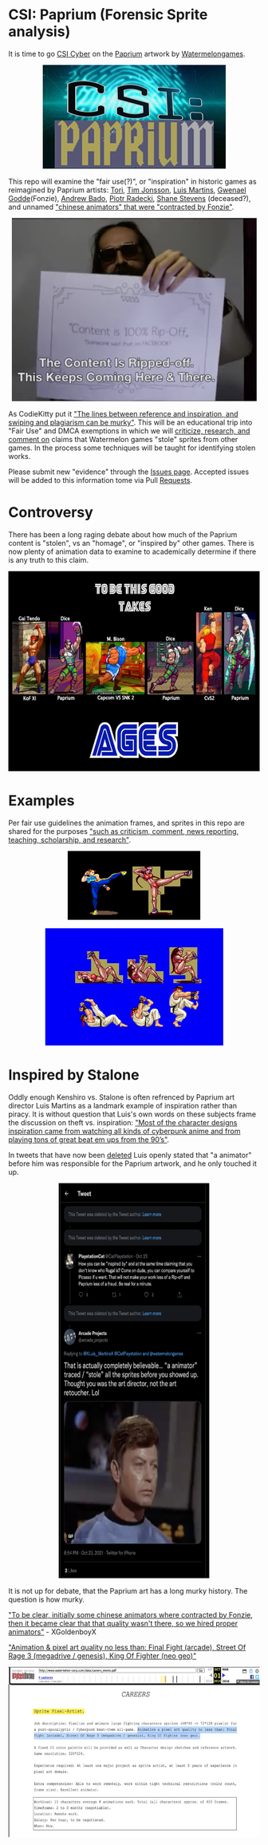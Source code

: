 # CSI: Paprium (Forensic Sprite analysis) 

It is time to go [CSI Cyber](https://twitter.com/csicyber) on the [Paprium](https://www.youtube.com/watch?v=f3CTqTzkgZQ) artwork by [Watermelongames](https://www.magicalgamefactory.com).<br>
<p align="center">
<img src="https://github.com/ArcadeHustle/CSI-Paprium/raw/main/img/CSI-Cyber-Logo.jpg">
</p>

This repo will examine the "fair use(?)", or "inspiration" in historic games as reimagined by Paprium artists: [Tori](https://twitter.com/toribirdnosu), [Tim Jonsson](https://twitter.com/Tim__Jonsson), [Luis Martins](https://twitter.com/XLuis__MartinsX), [Gwenael Godde](https://twitter.com/watermelongames)(Fonzie), [Andrew Bado](https://twitter.com/DarkFalzXL), [Piotr Radecki](http://www.twitter.com/guitarpiter), [Shane Stevens](https://twitter.com/Pixelgeddon) (deceased?), and unnamed ["chinese animators" that were "contracted by Fonzie"](https://www.sega-16.com/forum/showthread.php?35377-Paprium-The-Official-Thread-Mk-2&p=838535&viewfull=1#post838535).<br>

<p align="center">
<img src="https://github.com/ArcadeHustle/CSI-Paprium/raw/main/img/inspiration3.jpeg" width="491" height="367">
</p>

As CodieKitty put it ["The lines between reference and inspiration, and swiping and plagiarism can be murky"](https://codiekitty.com/MOREC/wmswiping.htm). This will be an educational trip into "Fair Use" and DMCA exemptions in which we will [criticize, research, and comment on](https://www.copyright.gov/fair-use/more-info.html) claims that Watermelon games "stole" sprites from other games. In the process some techniques will be taught for identifying stolen works.<br>

Please submit new "evidence" through the [Issues page](https://github.com/ArcadeHustle/CSI-Paprium/issues). Accepted issues will be added to this information tome via Pull [Requests](https://github.com/ArcadeHustle/CSI-Paprium/pulls).<br>

# Controversy
There has been a long raging debate about how much of the Paprium content is "stolen", vs an "homage", or "inspired by" other games. There is now plenty of animation data to examine to academically determine if there is any truth to this claim. 

<p align="center">
<a href="https://github.com/ArcadeHustle/CSI-Paprium/raw/main/img/TakesAGES.jpg"><img src="https://github.com/ArcadeHustle/CSI-Paprium/raw/main/img/TakesAGES.jpg" width="600" height="401"></a>
</p>

# Examples
Per fair use guidelines the animation frames, and sprites in this repo are shared for the purposes ["such as criticism, comment, news reporting, teaching, scholarship, and research"](https://www.copyright.gov/fair-use/more-info.html).<br>

<p align="center">
<img src="https://github.com/ArcadeHustle/CSI-Paprium/raw/main/img/inspiration1.png">
</p>
<p align="center">
<img src="https://github.com/ArcadeHustle/CSI-Paprium/raw/main/img/inspiration2.png">
</p>

# Inspired by Stalone
Oddly enough Kenshiro vs. Stalone is often refrenced by Paprium art director Luis Martins as a landmark example of inspiration rather than piracy. It is without question that Luis's own words on these subjects frame the discussion on theft vs. inspiration: ["Most of the character designs inspiration came from watching all kinds of cyberpunk anime and from playing tons of great beat em ups from the 90’s"](https://www.arcadeattack.co.uk/luis-martins-paprium/).

In tweets that have now been [deleted](https://twitter.com/arcade_projects/status/1452109564170706945) Luis openly stated that "a animator" before him was responsible for the Paprium artwork, and he only touched it up.<br>
<p align="center">
<img src="https://github.com/ArcadeHustle/CSI-Paprium/raw/main/img/inspiration4.jpg" width="302" height="792">
</p>

It is not up for debate, that the Paprium art has a long murky history. The question is how murky.<br>

["To be clear, initially some chinese animators where contracted by Fonzie, then it became clear that that quality wasn't there, so we hired proper animators"](https://www.sega-16.com/forum/showthread.php?35377-Paprium-The-Official-Thread-Mk-2&p=838535&viewfull=1#post838535) - XGoldenboyX<br> 

["Animation & pixel art quality no less than: Final Fight (arcade), Street Of Rage 3 (megadrive / genesis), King Of Fighter (neo geo)"](
https://web.archive.org/web/20141001082703/http://www.watermelon-corp.com/data/careers_memo.pdf)

<p align="center">
<img src="https://github.com/ArcadeHustle/CSI-Paprium/raw/main/img/jobhunt1.jpg" width="600" height="341">
</p>

